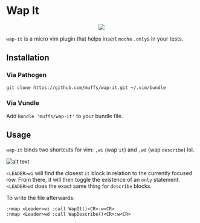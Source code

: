 # Wap It

<p align="center">
    <img src="http://i.imgur.com/yaezc8p.gif" />
</p>

`wap-it` is a micro vim plugin that helps insert `mocha` `.only`s in your tests.

## Installation

### Via Pathogen
`git clone https://github.com/muffs/wap-it.git ~/.vim/bundle`

### Via Vundle
Add `Bundle 'muffs/wap-it'` to your bundle file.

## Usage
`wap-it` binds two shortcuts for vim: `,wi` (wap `it`) and `,wd` (wap `describe`) lol.

![alt text](http://i.imgur.com/hYRuf2H.gif "wap-it demo")

`<LEADER>wi` will find the closest `it` block in relation to the currently focused row. From there, it will then toggle the existence of an `only` statement.
`<LEADER>wd` does the exact same thing for `describe` blocks.

To write the file afterwards:

```viml
:nmap <Leader>wi :call WapIt()<CR>:w<CR>
:nmap <Leader>wd :call WapDescribe()<CR>:w<CR>
```

